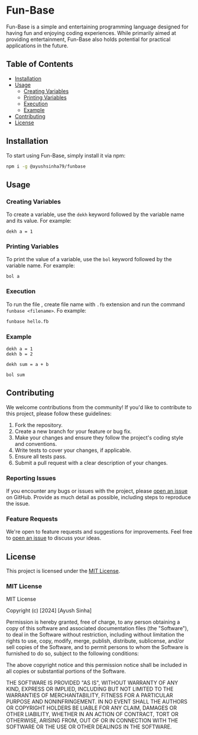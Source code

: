 # Fun-Base

Fun-Base is a simple and entertaining programming language designed for having fun and enjoying coding experiences. While primarily aimed at providing entertainment, Fun-Base also holds potential for practical applications in the future.

## Table of Contents
- [Installation](#installation)
- [Usage](#usage)
  - [Creating Variables](#creating-variables)
  - [Printing Variables](#printing-variables)
  - [Execution](#execution)
  - [Example](#example)
- [Contributing](#contributing)
- [License](#license)


## Installation
To start using Fun-Base, simply install it via npm:

```bash
npm i -g @ayushsinha79/funbase
```


## Usage

### Creating Variables
To create a variable, use the `dekh` keyword followed by the variable name and its value. For example:

```funbase
dekh a = 1
```

### Printing Variables
To print the value of a variable, use the `bol` keyword followed by the variable name. For example:

```funbase
bol a
```

### Execution
To run the file , create file name with `.fb` extension and run the command `funbase <filename>`. Fo example:

```bash
funbase hello.fb
```

### Example
```hello.fb
dekh a = 1
dekh b = 2

dekh sum = a + b

bol sum
```


## Contributing
We welcome contributions from the community! If you'd like to contribute to this project, please follow these guidelines:
1. Fork the repository.
2. Create a new branch for your feature or bug fix.
3. Make your changes and ensure they follow the project's coding style and conventions.
4. Write tests to cover your changes, if applicable.
5. Ensure all tests pass.
6. Submit a pull request with a clear description of your changes.

### Reporting Issues
If you encounter any bugs or issues with the project, please [open an issue](link-to-issue-tracker) on GitHub. Provide as much detail as possible, including steps to reproduce the issue.

### Feature Requests
We're open to feature requests and suggestions for improvements. Feel free to [open an issue](link-to-issue-tracker) to discuss your ideas.

## License
This project is licensed under the [MIT License](LICENSE).

### MIT License

MIT License

Copyright (c) [2024] [Ayush Sinha]

Permission is hereby granted, free of charge, to any person obtaining a copy
of this software and associated documentation files (the "Software"), to deal
in the Software without restriction, including without limitation the rights
to use, copy, modify, merge, publish, distribute, sublicense, and/or sell
copies of the Software, and to permit persons to whom the Software is
furnished to do so, subject to the following conditions:

The above copyright notice and this permission notice shall be included in all
copies or substantial portions of the Software.

THE SOFTWARE IS PROVIDED "AS IS", WITHOUT WARRANTY OF ANY KIND, EXPRESS OR
IMPLIED, INCLUDING BUT NOT LIMITED TO THE WARRANTIES OF MERCHANTABILITY,
FITNESS FOR A PARTICULAR PURPOSE AND NONINFRINGEMENT. IN NO EVENT SHALL THE
AUTHORS OR COPYRIGHT HOLDERS BE LIABLE FOR ANY CLAIM, DAMAGES OR OTHER
LIABILITY, WHETHER IN AN ACTION OF CONTRACT, TORT OR OTHERWISE, ARISING FROM,
OUT OF OR IN CONNECTION WITH THE SOFTWARE OR THE USE OR OTHER DEALINGS IN THE
SOFTWARE.
